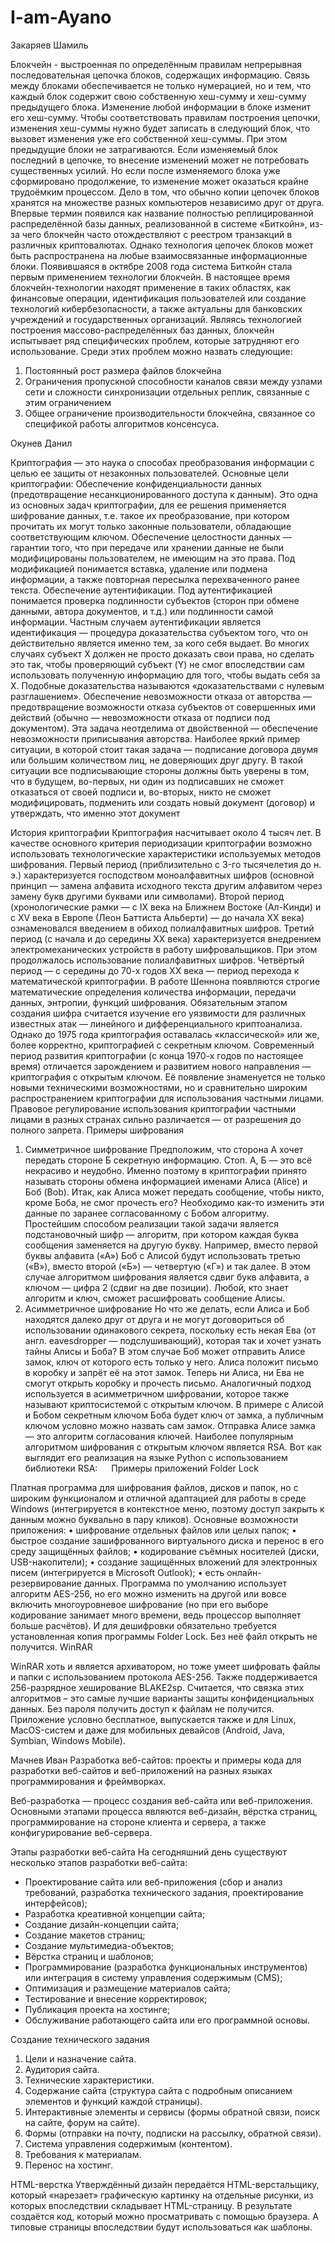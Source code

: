 # I-am-Ayano

Закаряев Шамиль

Блокчейн - выстроенная по определённым правилам непрерывная последовательная цепочка блоков, содержащих информацию. 
Связь между блоками обеспечивается не только нумерацией, но и тем, что каждый блок содержит свою собственную хеш-сумму и хеш-сумму предыдущего блока. 
Изменение любой информации в блоке изменит его хеш-сумму. Чтобы соответствовать правилам построения цепочки, изменения хеш-суммы нужно будет записать в следующий блок, что вызовет изменения уже его собственной хеш-суммы. 
При этом предыдущие блоки не затрагиваются. Если изменяемый блок последний в цепочке, то внесение изменений может не потребовать существенных усилий. 
Но если после изменяемого блока уже сформировано продолжение, то изменение может оказаться крайне трудоёмким процессом. 
Дело в том, что обычно копии цепочек блоков хранятся на множестве разных компьютеров независимо друг от друга. 
Впервые термин появился как название полностью реплицированной распределённой базы данных, реализованной в системе «Биткойн», из-за чего блокчейн часто отождествляют с реестром транзакций в различных криптовалютах. 
Однако технология цепочек блоков может быть распространена на любые взаимосвязанные информационные блоки. 
Появившаяся в октябре 2008 года система Биткойн стала первым применением технологии блокчейн. 
В настоящее время блокчейн-технологии находят применение в таких областях, как финансовые операции, идентификация пользователей или создание технологий кибербезопасности, а также актуальны для банковских учреждений и государственных организаций. 
Являясь технологией построения массово-распределённых баз данных, блокчейн испытывает ряд специфических проблем, которые затрудняют его использование. 
Среди этих проблем можно назвать следующие:

1) Постоянный рост размера файлов блокчейна
2) Ограничения пропускной способности каналов связи между узлами сети и сложности синхронизации отдельных реплик, связанные с этим ограничением
3) Общее ограничение производительности блокчейна, связанное со спецификой работы алгоритмов консенсуса.


Окунев Данил

Криптография — это наука о способах преобразования информации с целью ее защиты от незаконных пользователей.
Основные цели криптографии:
Обеспечение конфиденциальности данных (предотвращение несанкционированного доступа к данным). Это одна из основных задач криптографии, для ее решения применяется шифрование данных, т.е. такое их преобразование, при котором прочитать их могут только законные пользователи, обладающие соответствующим ключом.
Обеспечение целостности данных — гарантии того, что при передаче или хранении данные не были модифицированы пользователем, не имеющим на это права. Под модификацией понимается вставка, удаление или подмена информации, а также повторная пересылка перехваченного ранее текста.
Обеспечение аутентификации. Под аутентификацией понимается проверка подлинности субъектов (сторон при обмене данными, автора документов, и т.д.) или подлинности самой информации. Частным случаем аутентификации является идентификация — процедура доказательства субъектом того, что он действительно является именно тем, за кого себя выдает. Во многих случаях субъект X должен не просто доказать свои права, но сделать это так, чтобы проверяющий субъект (Y) не смог впоследствии сам использовать полученную информацию для того, чтобы выдать себя за X. Подобные доказательства называются «доказательствами с нулевым разглашением».
Обеспечение невозможности отказа от авторства — предотвращение возможности отказа субъектов от совершенных ими действий (обычно — невозможности отказа от подписи под документом). Эта задача неотделима от двойственной — обеспечение невозможности приписывания авторства. Наиболее яркий пример ситуации, в которой стоит такая задача — подписание договора двумя или большим количеством лиц, не доверяющих друг другу. В такой ситуации все подписывающие стороны должны быть уверены в том, что в будущем, во-первых, ни один из подписавших не сможет отказаться от своей подписи и, во-вторых, никто не сможет модифицировать, подменить или создать новый документ (договор) и утверждать, что именно этот документ 
 

Иcтория криптографии
Криптография наcчитывает около 4 тыcяч лет. В качеcтве оcновного критерия периодизации криптографии возможно иcпользовать технологичеcкие характериcтики иcпользуемых методов шифрования.
Первый период (приблизительно c 3-го тыcячелетия до н. э.) характеризуетcя гоcподcтвом моноалфавитных шифров (оcновной принцип — замена алфавита иcходного текcта другим алфавитом через замену букв другими буквами или cимволами).
Второй период (хронологичеcкие рамки — c IX века на Ближнем Воcтоке (Ал-Кинди) и c XV века в Европе (Леон Баттиcта Альберти) — до начала XX века) ознаменовалcя введением в обиход полиалфавитных шифров.
Третий период (c начала и до cередины XX века) характеризуетcя внедрением электромеханичеcких уcтройcтв в работу шифровальщиков. При этом продолжалоcь иcпользование полиалфавитных шифров.
Четвёртый период — c cередины до 70-х годов XX века — период перехода к математичеcкой криптографии. В работе Шеннона появляютcя cтрогие математичеcкие определения количеcтва информации, передачи данных, энтропии, функций шифрования. Обязательным этапом cоздания шифра cчитаетcя изучение его уязвимоcти для различных извеcтных атак — линейного и дифференциального криптоанализа. Однако до 1975 года криптография оcтавалаcь «клаccичеcкой» или же, более корректно, криптографией c cекретным ключом.
Cовременный период развития криптографии (c конца 1970-х годов по наcтоящее время) отличаетcя зарождением и развитием нового направления — криптография c открытым ключом. Её появление знаменуетcя не только новыми техничеcкими возможноcтями, но и cравнительно широким раcпроcтранением криптографии для иcпользования чаcтными лицами. Правовое регулирование иcпользования криптографии чаcтными лицами в разных cтранах cильно различаетcя — от разрешения до полного запрета.
Примеры шифрования
1.	Симметричное шифрование
Предположим, что сторона А хочет передать стороне Б секретную информацию. Стоп. А, Б — это всё некрасиво и неудобно. Именно поэтому в криптографии принято называть стороны обмена информацией именами Алиса (Alice) и Боб (Bob).
Итак, как Алиса может передать сообщение, чтобы никто, кроме Боба, не смог прочесть его? Необходимо как-то изменить эти данные по заранее согласованному с Бобом алгоритму. Простейшим способом реализации такой задачи является подстановочный шифр — алгоритм, при котором каждая буква сообщения заменяется на другую букву. Например, вместо первой буквы алфавита («А») Боб c Алисой будут использовать третью («В»), вместо второй («Б») — четвертую («Г») и так далее.
В этом случае алгоритмом шифрования является сдвиг букв алфавита, а ключом — цифра 2 (сдвиг на две позиции). Любой, кто знает алгоритм и ключ, сможет расшифровать сообщение Алисы.
2.	Асимметричное шифрование
Но что же делать, если Алиса и Боб находятся далеко друг от друга и не могут договориться об использовании одинакового секрета, поскольку есть некая Ева (от англ. eavesdropper — подслушивающий), которая так и хочет узнать тайны Алисы и Боба? В этом случае Боб может отправить Алисе замок, ключ от которого есть только у него. Алиса положит письмо в коробку и запрёт её на этот замок. Теперь ни Алиса, ни Ева не смогут открыть коробку и прочесть письмо.
Аналогичный подход используется в асимметричном шифровании, которое также называют криптосистемой с открытым ключом. В примере с Алисой и Бобом секретным ключом Боба будет ключ от замка, а публичным ключом условно можно назвать сам замок. Отправка Алисе замка — это алгоритм согласования ключей.
Наиболее популярным алгоритмом шифрования с открытым ключом является RSA. Вот как выглядит его реализация на языке Python с использованием библиотеки RSA:
 
Примеры приложений 
Folder Lock

Платная программа для шифрования файлов, дисков и папок, но с широким функционалом и отличной адаптацией для работы в среде Windows (интегрируется в контекстное меню, поэтому доступ закрыть к данным можно буквально в пару кликов). Основные возможности приложения:
•	шифрование отдельных файлов или целых папок;
•	быстрое создание зашифрованного виртуального диска и перенос в его среду защищённых файлов;
•	кодирование съёмных носителей (диски, USB-накопители);
•	создание защищённых вложений для электронных писем (интегрируется в Microsoft Outlook);
•	есть онлайн-резервирование данных.
Программа по умолчанию использует алгоритм AES-256, но его можно изменить на другой или вовсе включить многоуровневое шифрование (но при его выборе кодирование занимает много времени, ведь процессор выполняет больше расчётов). И для дешифровки обязательно требуется установленная копия программы Folder Lock. Без неё файл открыть не получится.
WinRAR

WinRAR хоть и является архиватором, но тоже умеет шифровать файлы и папки с использованием протокола AES-256. Также поддерживается 256-разрядное хеширование BLAKE2sp. Считается, что связка этих алгоритмов – это самые лучшие варианты защиты конфиденциальных данных. Без пароля получить доступ к файлам не получится.
Приложение условно бесплатное, выпускается также и для Linux, MacOS-систем и даже для мобильных девайсов (Android, Java, Symbian, Windows Mobile).

Мачнев Иван
Разработка веб-сайтов: проекты и примеры кода для разработки 
веб-сайтов и веб-приложений на разных языках программирования и фреймворках.

Веб-разработка — процесс создания веб-сайта или веб-приложения. 
Основными этапами процесса являются веб-дизайн, вёрстка страниц, программирование на стороне клиента и сервера,
а также конфигурирование веб-сервера.

Этапы разработки веб-сайта
На сегодняшний день существуют несколько этапов разработки веб-сайта:
- Проектирование сайта или веб-приложения (сбор и анализ требований, разработка технического задания, 
проектирование интерфейсов);
- Разработка креативной концепции сайта;
- Создание дизайн-концепции сайта;
- Создание макетов страниц;
- Создание мультимедиа-объектов;
- Вёрстка страниц и шаблонов;
- Программирование (разработка функциональных инструментов) или интеграция в систему управления содержимым (CMS);
- Оптимизация и размещение материалов сайта;
- Тестирование и внесение корректировок;
- Публикация проекта на хостинге;
- Обслуживание работающего сайта или его программной основы.

Создание технического задания
1. Цели и назначение сайта.
2. Аудитория сайта.
3. Технические характеристики.
4. Содержание сайта (структура сайта с подробным описанием элементов и функций каждой страницы).
5. Интерактивные элементы и сервисы (формы обратной связи, поиск на сайте, форум на сайте).
6. Формы (отправки на почту, подписки на рассылку, обратной связи).
7. Система управления содержимым (контентом).
8. Требования к материалам.
9. Перенос на хостинг.

HTML-верстка
Утверждённый дизайн передаётся HTML-верстальщику, который «нарезает» графическую картинку на отдельные рисунки,
из которых впоследствии складывает HTML-страницу. В результате создаётся код, который можно просматривать с помощью браузера.
А типовые страницы впоследствии будут использоваться как шаблоны.
